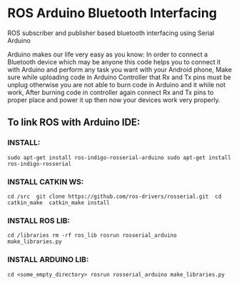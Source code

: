 # ROS Arduino Bluetooth Interfacing
ROS subscriber and publisher based bluetooth interfacing using Serial Arduino 

Arduino makes our life very easy as you know:
In order to connect a Bluetooth device which may be anyone this code helps you to connect it with Arduino and perform any task you want with your Android phone,
Make sure while uploading code in Arduino Controller that Rx and Tx pins must be unplug otherwise you are not able to burn code in Arduino and it while not work,
After burning code in controller again connect Rx and Tx pins to proper place and power it up then now your devices work very properly.

## To link ROS with Arduino IDE:
### INSTALL:
`sudo apt-get install ros-indigo-rosserial-arduino sudo apt-get install ros-indigo-rosserial`
### INSTALL CATKIN WS:
`cd /src 
git clone https://github.com/ros-drivers/rosserial.git 
cd 
catkin_make 
catkin_make install`
### INSTALL ROS LIB:
`cd /libraries rm -rf ros_lib rosrun rosserial_arduino make_libraries.py`
### INSTALL ARDUINO LIB:
`cd <some_empty_directory> rosrun rosserial_arduino make_libraries.py`
